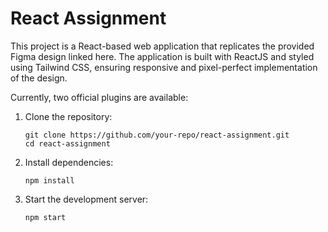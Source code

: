 # React Assignment

This project is a React-based web application that replicates the provided Figma design linked here. The application is built with ReactJS and styled using Tailwind CSS, ensuring responsive and pixel-perfect implementation of the design.

Currently, two official plugins are available:

 1. Clone the repository:
     ```
     git clone https://github.com/your-repo/react-assignment.git
     cd react-assignment

 2. Install dependencies:
    ```
    npm install

 3. Start the development server:
    ```
    npm start

     
     
